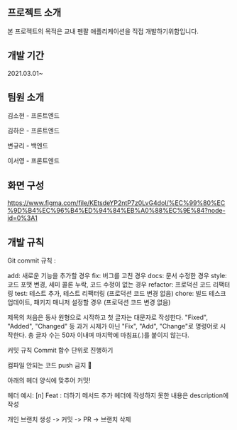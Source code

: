 ## 프로젝트 소개
본 프로젝트의 목적은 교내 펜팔 애플리케이션을 직접 개발하기위함입니다.

## 개발 기간
2021.03.01~

## 팀원 소개
김소현 - 프론트엔드

김하은 - 프론트엔드

변규리 - 백엔드

이서영 - 프론트엔드

## 화면 구성
https://www.figma.com/file/KEtsdeYP2ntP7z0LvG4doI/%EC%99%80%EC%9D%B4%EC%96%B4%ED%94%84%EB%A0%88%EC%9E%84?node-id=0%3A1

## 개발 규칙
Git commit 규칙 :

add: 새로운 기능을 추가할 경우
fix: 버그를 고친 경우
docs: 문서 수정한 경우
style: 코드 포맷 변경, 세미 콜론 누락, 코드 수정이 없는 경우
refactor: 프로덕션 코드 리팩터링
test: 테스트 추가, 테스트 리팩터링 (프로덕션 코드 변경 없음)
chore: 빌드 테스크 업데이트, 패키지 매니저 설정할 경우 (프로덕션 코드 변경 없음)

제목의 처음은 동사 원형으로 시작하고 첫 글자는 대문자로 작성한다. "Fixed", "Added", "Changed" 등 과거 시제가 아닌 "Fix", "Add", "Change"로 명령어로 시작한다. 총 글자 수는 50자 이내며 마지막에 마침표(.)를 붙이지 않는다.

커밋 규칙
Commit 함수 단위로 진행하기

컴파일 안되는 코드 push 금지 🚫

아래의 헤더 양식에 맞추어 커밋!

헤더 예시: [n] Feat : 더하기 메서드 추가
헤더에 작성하지 못한 내용은 description에 작성

개인 브랜치 생성 -> 커밋 -> PR -> 브랜치 삭제 
